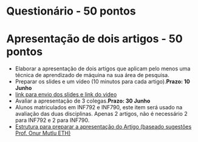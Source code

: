 # Questionário - 50 pontos

# Apresentação de dois artigos - 50 pontos

* Elaborar a apresentação de dois artigos que aplicam pelo menos uma técnica de aprendizado de máquina na sua área de pesquisa.
* Preparar os slides e um vídeo (10 minutos para cada artigo).**Prazo: 10 Junho**
* [link para envio dos slides e link do video](https://forms.gle/rUdnDvUpSgNtasxS9)
* Avaliar a apresentação de 3 colegas.**Prazo: 30 Junho**
* Alunos matriculados em INF792 e INF790, este item será usado na avaliação das duas disciplinas. Apenas 2 artigos, não é necessário 2 para INF792 e 2 para INF790.
* [Estrutura para preparar a apresentação do Artigo (baseado sugestões Prof. Onur Mutlu ETH)](https://github.com/arduinoufv/INF790/blob/main/INF790_rot.pdf)

